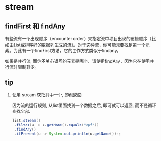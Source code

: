 # stream

## findFirst 和 findAny

有些流有一个出现顺序（encounter order）来指定流中项目出现的逻辑顺序（比如由List或排序好的数据列生成的流）。对于这种流，你可能想要找到第一个元素。为此有一个findFirst方法，它的工作方式类似于findany。

如果是并行流, 而你不关心返回的元素是哪个，请使用findAny，因为它在使用并行流时限制较少。

## tip

1. 使用 stream 获取其中一个, 即刻返回

   因为流的运行规则, 从list里面找到一个数据之后, 即可就可以返回, 而不是循环查找全部.

   ```java
   list.stream()
   	.filter(u -> u.getName().equals("cpf"))
   	.findAny()
   	.ifPresent(u -> System.out.println(u.getName()));
   ```
